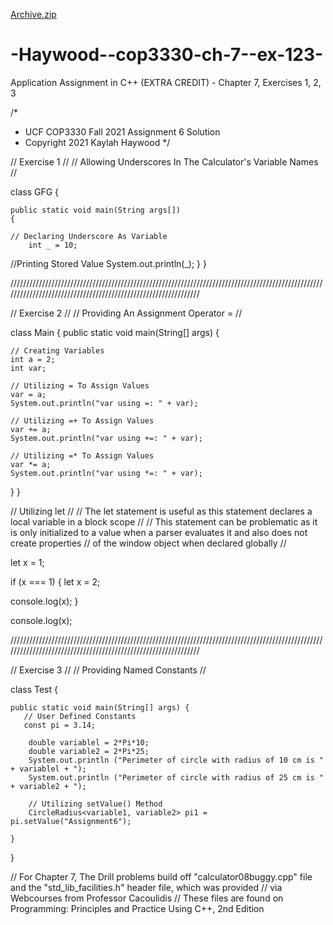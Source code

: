 [Archive.zip](https://github.com/KayHay/-Haywood--cop3330-ch-7--ex-123-/files/7665408/Archive.zip)

# -Haywood--cop3330-ch-7--ex-123-
Application Assignment in C++ (EXTRA CREDIT) - Chapter 7, Exercises 1, 2, 3

/*
 *  UCF COP3330 Fall 2021 Assignment 6 Solution
 *  Copyright 2021 Kaylah Haywood
 */
 
 // Exercise 1 //
 // Allowing Underscores In The Calculator's Variable Names //
 
 class GFG {
  
    public static void main(String args[])
    {
    
    // Declaring Underscore As Variable
        int _ = 10;
        
   //Printing Stored Value
        System.out.println(_);
    }
}

///////////////////////////////////////////////////////////////////////////////////////////////////////////////////////////////////////////////////////////////

// Exercise 2 //
// Providing An Assignment Operator = //
 
 class Main {
  public static void main(String[] args) {
    
    // Creating Variables
    int a = 2;
    int var;

    // Utilizing = To Assign Values
    var = a;
    System.out.println("var using =: " + var);

    // Utilizing =+ To Assign Values
    var += a;
    System.out.println("var using +=: " + var);

    // Utilizing =* To Assign Values
    var *= a;
    System.out.println("var using *=: " + var);
  }
}

// Utilizing let //
// The let statement is useful as this statement declares a local variable in a block scope //
// This statement can be problematic as it is only initialized to a value when a parser evaluates it and also does not create properties 
// of the window object when declared globally //

let x = 1;

if (x === 1) {
  let x = 2;

  console.log(x);
}

console.log(x);

///////////////////////////////////////////////////////////////////////////////////////////////////////////////////////////////////////////////////////////////

// Exercise 3 //
// Providing Named Constants //
 
 class Test {
 
    public static void main(String[] args) {
       // User Defined Constants
       const pi = 3.14;
        
        double variablel = 2*Pi*10;
        double variable2 = 2*Pi*25;
        System.out.println ("Perimeter of circle with radius of 10 cm is " + variablel + "); 
        System.out.println ("Perimeter of circle with radius of 25 cm is " + variable2 + "); 
        
        // Utilizing setValue() Method
        CircleRadius<variable1, variable2> pi1 = pi.setValue("Assignment6");
  
    }
}

// For Chapter 7, The Drill problems build off "calculator08buggy.cpp" file and the "std_lib_facilities.h" header file, which was provided
// via Webcourses from Professor Cacoulidis 
// These files are found on Programming: Principles and Practice Using C++, 2nd Edition
